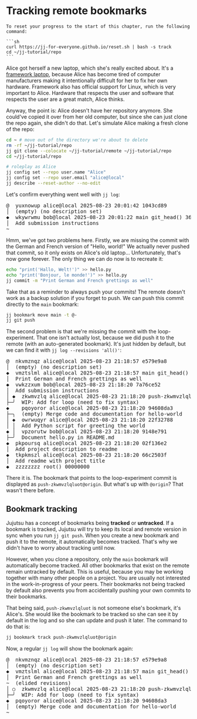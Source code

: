 # Tracking remote bookmarks

````admonish reset title="Reset your progress" collapsible=true
To reset your progress to the start of this chapter, run the following command:

```sh
curl https://jj-for-everyone.github.io/reset.sh | bash -s track
cd ~/jj-tutorial/repo
```
````

Alice got herself a new laptop, which she's really excited about.
It's a [framework laptop](https://frame.work/), because Alice has become tired of computer manufacturers making it intentionally difficult for her to fix her own hardware.
Framework also has official support for Linux, which is very important to Alice.
Hardware that respects the user and software that respects the user are a great match, Alice thinks.

Anyway, the point is: Alice doesn't have her repository anymore.
She could've copied it over from her old computer, but since she can just clone the repo again, she didn't do that.
Let's simulate Alice making a fresh clone of the repo:

```sh
cd ~ # move out of the directory we're about to delete
rm -rf ~/jj-tutorial/repo
jj git clone --colocate ~/jj-tutorial/remote ~/jj-tutorial/repo
cd ~/jj-tutorial/repo

# roleplay as Alice
jj config set --repo user.name "Alice"
jj config set --repo user.email "alice@local"
jj describe --reset-author --no-edit
```

Let's confirm everything went well with `jj log`:

<!-- generated by aha script -->
<pre class="aha">
<span class="bold "></span><span class="bold green ">@</span>  <span class="bold "></span><span class="bold highlighted purple ">y</span><span class="bold highlighted dimgray ">uxnowup</span><span class="bold "> </span><span class="bold yellow ">alice@local</span><span class="bold "> </span><span class="bold highlighted cyan ">2025-08-23 20:01:42</span><span class="bold "> </span><span class="bold highlighted blue ">1</span><span class="bold highlighted dimgray ">043cd89</span><span class="bold "></span>
│  <span class="bold "></span><span class="bold highlighted green ">(empty)</span><span class="bold "> </span><span class="bold highlighted green ">(no description set)</span><span class="bold "></span>
<span class="bold "></span><span class="bold highlighted cyan ">◆</span>  <span class="bold "></span><span class="bold purple ">w</span><span class="highlighted dimgray ">kywrwmu</span> <span class="yellow ">bob@local</span> <span class="cyan ">2025-08-23 20:01:22</span> <span class="purple ">main</span> <span class="green ">git_head()</span> <span class="bold "></span><span class="bold blue ">3</span><span class="highlighted dimgray ">6c08763</span>
│  Add submission instructions
~
</pre>

Hmm, we've got two problems here.
Firstly, we are missing the commit with the German and French version of "Hello, world!"
We actually never pushed that commit, so it only exists on Alice's old laptop...
Unfortunately, that's now gone forever.
The only thing we can do now is to recreate it:

```sh
echo "print('Hallo, Welt!')" >> hello.py
echo "print('Bonjour, le monde!')" >> hello.py
jj commit -m "Print German and French grettings as well"
```

Take that as a reminder to always push your commits!
The remote doesn't work as a backup solution if you forget to push.
We can push this commit directly to the `main` bookmark:

```sh
jj bookmark move main -t @-
jj git push
```

The second problem is that we're missing the commit with the loop-experiment.
That one isn't actually lost, because we did push it to the remote (with an auto-generated bookmark).
It's just hidden by default, but we can find it with `jj log --revisions 'all()'`:

<!-- generated by aha script -->
<pre class="aha">
<span class="bold "></span><span class="bold green ">@</span>  <span class="bold "></span><span class="bold highlighted purple ">n</span><span class="bold highlighted dimgray ">kvmznqz</span><span class="bold "> </span><span class="bold yellow ">alice@local</span><span class="bold "> </span><span class="bold highlighted cyan ">2025-08-23 21:18:57</span><span class="bold "> </span><span class="bold highlighted blue ">e</span><span class="bold highlighted dimgray ">579e9a8</span><span class="bold "></span>
│  <span class="bold "></span><span class="bold highlighted green ">(empty)</span><span class="bold "> </span><span class="bold highlighted green ">(no description set)</span><span class="bold "></span>
<span class="bold "></span><span class="bold highlighted cyan ">◆</span>  <span class="bold "></span><span class="bold purple ">v</span><span class="highlighted dimgray ">mztslml</span> <span class="yellow ">alice@local</span> <span class="cyan ">2025-08-23 21:18:57</span> <span class="purple ">main</span> <span class="green ">git_head()</span> <span class="bold "></span><span class="bold blue ">a</span><span class="highlighted dimgray ">928e18a</span>
│  Print German and French grettings as well
<span class="bold "></span><span class="bold highlighted cyan ">◆</span>  <span class="bold "></span><span class="bold purple ">vw</span><span class="highlighted dimgray ">kzzxum</span> <span class="yellow ">bob@local</span> <span class="cyan ">2025-08-23 21:18:20</span> <span class="bold "></span><span class="bold blue ">7</span><span class="highlighted dimgray ">a76ce52</span>
│  Add submission instructions
│ <span class="bold "></span><span class="bold highlighted cyan ">◆</span>  <span class="bold "></span><span class="bold purple ">zk</span><span class="highlighted dimgray ">wmvzlq</span> <span class="yellow ">alice@local</span> <span class="cyan ">2025-08-23 21:18:20</span> <span class="purple ">push-zkwmvzlqluot@origin</span> <span class="bold "></span><span class="bold blue ">a7</span><span class="highlighted dimgray ">cd6be9</span>
├─╯  WIP: Add for loop (need to fix syntax)
<span class="bold "></span><span class="bold highlighted cyan ">◆</span>    <span class="bold "></span><span class="bold purple ">pq</span><span class="highlighted dimgray ">oyoror</span> <span class="yellow ">alice@local</span> <span class="cyan ">2025-08-23 21:18:20</span> <span class="bold "></span><span class="bold blue ">94</span><span class="highlighted dimgray ">608da3</span>
├─╮  <span class="green ">(empty)</span> Merge code and documentation for hello-world
│ <span class="bold "></span><span class="bold highlighted cyan ">◆</span>  <span class="bold "></span><span class="bold purple ">o</span><span class="highlighted dimgray ">wrwuqyr</span> <span class="yellow ">alice@local</span> <span class="cyan ">2025-08-23 21:18:20</span> <span class="bold "></span><span class="bold blue ">22</span><span class="highlighted dimgray ">f32788</span>
│ │  Add Python script for greeting the world
<span class="bold "></span><span class="bold highlighted cyan ">◆</span> │  <span class="bold "></span><span class="bold purple ">vp</span><span class="highlighted dimgray ">zorutw</span> <span class="yellow ">bob@local</span> <span class="cyan ">2025-08-23 21:18:20</span> <span class="bold "></span><span class="bold blue ">91</span><span class="highlighted dimgray ">48e791</span>
├─╯  Document hello.py in README.md
<span class="bold "></span><span class="bold highlighted cyan ">◆</span>  <span class="bold "></span><span class="bold purple ">pk</span><span class="highlighted dimgray ">poursq</span> <span class="yellow ">alice@local</span> <span class="cyan ">2025-08-23 21:18:20</span> <span class="bold "></span><span class="bold blue ">02</span><span class="highlighted dimgray ">f136e2</span>
│  Add project description to readme
<span class="bold "></span><span class="bold highlighted cyan ">◆</span>  <span class="bold "></span><span class="bold purple ">t</span><span class="highlighted dimgray ">kpkmszl</span> <span class="yellow ">alice@local</span> <span class="cyan ">2025-08-23 21:18:20</span> <span class="bold "></span><span class="bold blue ">6</span><span class="highlighted dimgray ">6c2503f</span>
│  Add readme with project title
<span class="bold "></span><span class="bold highlighted cyan ">◆</span>  <span class="bold "></span><span class="bold purple ">zz</span><span class="highlighted dimgray ">zzzzzz</span> <span class="green ">root()</span> <span class="bold "></span><span class="bold blue ">00</span><span class="highlighted dimgray ">000000</span>
</pre>

There it is.
The bookmark that points to the loop-experiment commit is displayed as `push-zkwmvzlqluot@origin`.
But what's up with `@origin`?
That wasn't there before.

## Bookmark tracking

Jujutsu has a concept of bookmarks being **tracked** or **untracked**.
If a bookmark is tracked, Jujutsu will try to keep its local and remote version in sync when you run `jj git push`.
When you create a new bookmark and push it to the remote, it automatically becomes tracked.
That's why we didn't have to worry about tracking until now.

However, when you clone a repository, only the `main` bookmark will automatically become tracked.
All other bookmarks that exist on the remote remain untracked by default.
This is useful, because you may be working together with many other people on a project.
You are usually not interested in the work-in-progress of your peers.
Their bookmarks not being tracked by default also prevents you from accidentally pushing your own commits to their bookmarks.

That being said, `push-zkwmvzlqluot` is not someone else's bookmark, it's Alice's.
She would like the bookmark to be tracked so she can see it by default in the log and so she can update and push it later.
The command to do that is:

```sh
jj bookmark track push-zkwmvzlqluot@origin
```

Now, a regular `jj log` will show the bookmark again:

<!-- generated by aha script -->
<pre class="aha">
<span class="bold "></span><span class="bold green ">@</span>  <span class="bold "></span><span class="bold highlighted purple ">n</span><span class="bold highlighted dimgray ">kvmznqz</span><span class="bold "> </span><span class="bold yellow ">alice@local</span><span class="bold "> </span><span class="bold highlighted cyan ">2025-08-23 21:18:57</span><span class="bold "> </span><span class="bold highlighted blue ">e</span><span class="bold highlighted dimgray ">579e9a8</span><span class="bold "></span>
│  <span class="bold "></span><span class="bold highlighted green ">(empty)</span><span class="bold "> </span><span class="bold highlighted green ">(no description set)</span><span class="bold "></span>
<span class="bold "></span><span class="bold highlighted cyan ">◆</span>  <span class="bold "></span><span class="bold purple ">v</span><span class="highlighted dimgray ">mztslml</span> <span class="yellow ">alice@local</span> <span class="cyan ">2025-08-23 21:18:57</span> <span class="purple ">main</span> <span class="green ">git_head()</span> <span class="bold "></span><span class="bold blue ">a9</span><span class="highlighted dimgray ">28e18a</span>
│  Print German and French grettings as well
<span class="highlighted dimgray ">~</span>  <span class="highlighted dimgray ">(elided revisions)</span>
│ ○  <span class="bold "></span><span class="bold purple ">z</span><span class="highlighted dimgray ">kwmvzlq</span> <span class="yellow ">alice@local</span> <span class="cyan ">2025-08-23 21:18:20</span> <span class="purple ">push-zkwmvzlqluot</span> <span class="bold "></span><span class="bold blue ">a7</span><span class="highlighted dimgray ">cd6be9</span>
├─╯  WIP: Add for loop (need to fix syntax)
<span class="bold "></span><span class="bold highlighted cyan ">◆</span>  <span class="bold "></span><span class="bold purple ">p</span><span class="highlighted dimgray ">qoyoror</span> <span class="yellow ">alice@local</span> <span class="cyan ">2025-08-23 21:18:20</span> <span class="bold "></span><span class="bold blue ">9</span><span class="highlighted dimgray ">4608da3</span>
│  <span class="green ">(empty)</span> Merge code and documentation for hello-world
~
</pre>
